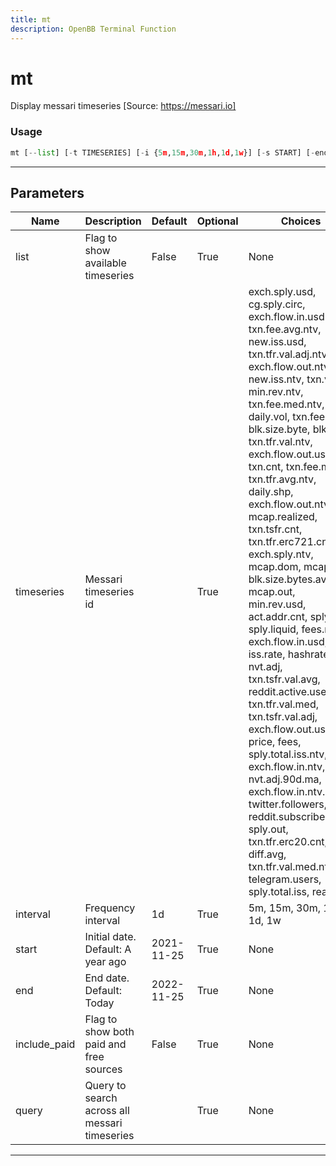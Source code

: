 ```yaml
---
title: mt
description: OpenBB Terminal Function
---
```


# mt

Display messari timeseries [Source: https://messari.io]

### Usage

```python
mt [--list] [-t TIMESERIES] [-i {5m,15m,30m,1h,1d,1w}] [-s START] [-end END] [--include-paid] [-q QUERY [QUERY ...]]
```

---

## Parameters

| Name | Description | Default | Optional | Choices |
| ---- | ----------- | ------- | -------- | ------- |
| list | Flag to show available timeseries | False | True | None |
| timeseries | Messari timeseries id |  | True | exch.sply.usd, cg.sply.circ, exch.flow.in.usd.incl, txn.fee.avg.ntv, new.iss.usd, txn.tfr.val.adj.ntv, exch.flow.out.ntv, new.iss.ntv, txn.vol, min.rev.ntv, txn.fee.med.ntv, daily.vol, txn.fee.avg, blk.size.byte, blk.cnt, txn.tfr.val.ntv, exch.flow.out.usd.incl, txn.cnt, txn.fee.med, txn.tfr.avg.ntv, daily.shp, exch.flow.out.ntv.incl, mcap.realized, txn.tsfr.cnt, txn.tfr.erc721.cnt, exch.sply.ntv, mcap.dom, mcap.circ, blk.size.bytes.avg, mcap.out, min.rev.usd, act.addr.cnt, sply.circ, sply.liquid, fees.ntv, exch.flow.in.usd, iss.rate, hashrate, nvt.adj, txn.tsfr.val.avg, reddit.active.users, txn.tfr.val.med, txn.tsfr.val.adj, exch.flow.out.usd, price, fees, sply.total.iss.ntv, exch.flow.in.ntv, nvt.adj.90d.ma, exch.flow.in.ntv.incl, twitter.followers, reddit.subscribers, sply.out, txn.tfr.erc20.cnt, diff.avg, txn.tfr.val.med.ntv, telegram.users, sply.total.iss, real.vol |
| interval | Frequency interval | 1d | True | 5m, 15m, 30m, 1h, 1d, 1w |
| start | Initial date. Default: A year ago | 2021-11-25 | True | None |
| end | End date. Default: Today | 2022-11-25 | True | None |
| include_paid | Flag to show both paid and free sources | False | True | None |
| query | Query to search across all messari timeseries |  | True | None |

---
